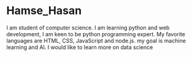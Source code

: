 # Hamse_Hasan
I am student of computer science. I am learning python and web development, I am keen to be python programming expert. My favorite languages are HTML, CSS, JavaScript and node.js. my goal is machine learning and AI. I would like to learn more on data science    
